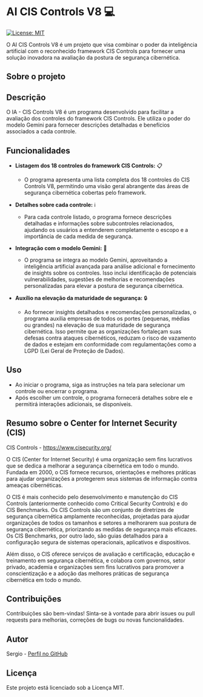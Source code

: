 # AI CIS Controls V8 💻

[![License: MIT](https://img.shields.io/github/license/sergiogbernardo/Acelerador_CIS_Controls_V8)](https://github.com/sergiogbernardo/Acelerador_CIS_Controls_V8/blob/main/LICENSE)

O AI CIS Controls V8 é um projeto que visa combinar o poder da inteligência artificial com o reconhecido framework CIS Controls para fornecer uma solução inovadora na avaliação da postura de segurança cibernética.


## Sobre o projeto

## Descrição

O IA - CIS Controls V8 é um programa desenvolvido para facilitar a avaliação dos controles do framework CIS Controls. Ele utiliza o poder do modelo Gemini para fornecer descrições detalhadas e benefícios associados a cada controle.

## Funcionalidades

- **Listagem dos 18 controles do framework CIS Controls:** 📋
  - O programa apresenta uma lista completa dos 18 controles do CIS Controls V8, permitindo uma visão geral abrangente das áreas de segurança cibernética cobertas pelo framework.

- **Detalhes sobre cada controle:** ℹ️
  - Para cada controle listado, o programa fornece descrições detalhadas e informações sobre subcontroles relacionados, ajudando os usuários a entenderem completamente o escopo e a importância de cada medida de segurança.

- **Integração com o modelo Gemini:**  🤖
  - O programa se integra ao modelo Gemini, aproveitando a inteligência artificial avançada para análise adicional e fornecimento de insights sobre os controles. Isso inclui identificação de potenciais vulnerabilidades, sugestões de melhorias e recomendações personalizadas para elevar a postura de segurança cibernética.

- **Auxílio na elevação da maturidade de segurança:** 🔒
  - Ao fornecer insights detalhados e recomendações personalizadas, o programa auxilia empresas de todos os portes (pequenas, médias ou grandes) na elevação de sua maturidade de segurança cibernética. Isso permite que as organizações fortaleçam suas defesas contra ataques cibernéticos, reduzam o risco de vazamento de dados e estejam em conformidade com regulamentações como a LGPD (Lei Geral de Proteção de Dados).


## Uso
- Ao iniciar o programa, siga as instruções na tela para selecionar um controle ou encerrar o programa.
- Após escolher um controle, o programa fornecerá detalhes sobre ele e permitirá interações adicionais, se disponíveis.

## Resumo sobre o Center for Internet Security (CIS)

CIS Controls - https://www.cisecurity.org/

O CIS (Center for Internet Security) é uma organização sem fins lucrativos que se dedica a melhorar a segurança cibernética em todo o mundo. Fundada em 2000, o CIS fornece recursos, orientações e melhores práticas para ajudar organizações a protegerem seus sistemas de informação contra ameaças cibernéticas.

O CIS é mais conhecido pelo desenvolvimento e manutenção do CIS Controls (anteriormente conhecido como Critical Security Controls) e do CIS Benchmarks. Os CIS Controls são um conjunto de diretrizes de segurança cibernética amplamente reconhecidas, projetadas para ajudar organizações de todos os tamanhos e setores a melhorarem sua postura de segurança cibernética, priorizando as medidas de segurança mais eficazes. Os CIS Benchmarks, por outro lado, são guias detalhados para a configuração segura de sistemas operacionais, aplicativos e dispositivos.

Além disso, o CIS oferece serviços de avaliação e certificação, educação e treinamento em segurança cibernética, e colabora com governos, setor privado, academia e organizações sem fins lucrativos para promover a conscientização e a adoção das melhores práticas de segurança cibernética em todo o mundo.
## Contribuições
Contribuições são bem-vindas! Sinta-se à vontade para abrir issues ou pull requests para melhorias, correções de bugs ou novas funcionalidades.

## Autor
Sergio - [Perfil no GitHub](https://github.com/sergiogbernardo)

## Licença
Este projeto está licenciado sob a Licença MIT.

